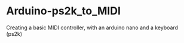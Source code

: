 # Arduino-ps2k_to_MIDI
Creating a basic MIDI controller, with an arduino nano and a keyboard (ps2k)
